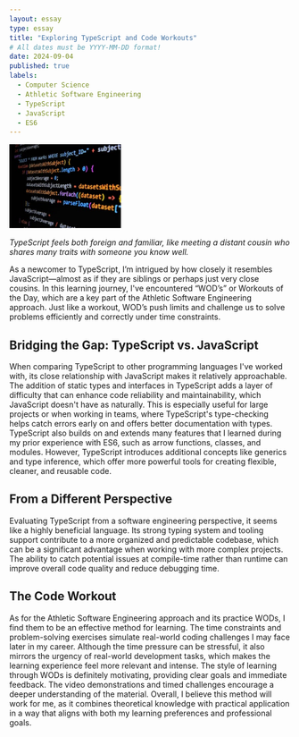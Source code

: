 ```yaml
---
layout: essay
type: essay
title: "Exploring TypeScript and Code Workouts"
# All dates must be YYYY-MM-DD format!
date: 2024-09-04
published: true
labels:
  - Computer Science
  - Athletic Software Engineering
  - TypeScript
  - JavaScript
  - ES6
---
```


<img width="200px" class="rounded float-start pe-4" src="../img/essay1pic.jpg">

*TypeScript feels both foreign and familiar, like meeting a distant cousin who shares many traits with someone you know well.*

  As a newcomer to TypeScript, I’m intrigued by how closely it resembles JavaScript—almost as if they are siblings or perhaps just very close cousins. In this learning journey, I've encountered “WOD’s” or Workouts of the Day, which are a key part of the Athletic Software Engineering approach. Just like a workout, WOD’s push limits and challenge us to solve problems efficiently and correctly under time constraints. 

## Bridging the Gap: TypeScript vs. JavaScript

  When comparing TypeScript to other programming languages I've worked with, its close relationship with JavaScript makes it relatively approachable. The addition of static types and interfaces in TypeScript adds a layer of difficulty that can enhance code reliability and maintainability, which JavaScript doesn't have as naturally. This is especially useful for large projects or when working in teams, where TypeScript's type-checking helps catch errors early on and offers better documentation with types.
  TypeScript also builds on and extends many features that I learned during my prior experience with ES6, such as arrow functions, classes, and modules. However, TypeScript introduces additional concepts like generics and type inference, which offer more powerful tools for creating flexible, cleaner, and reusable code.

## From a Different Perspective 

  Evaluating TypeScript from a software engineering perspective, it seems like a highly beneficial language. Its strong typing system and tooling support contribute to a more organized and predictable codebase, which can be a significant advantage when working with more complex projects. The ability to catch potential issues at compile-time rather than runtime can improve overall code quality and reduce debugging time.

## The Code Workout
  
  As for the Athletic Software Engineering approach and its practice WODs, I find them to be an effective method for learning. The time constraints and problem-solving exercises simulate real-world coding challenges I may face later in my career. Although the time pressure can be stressful, it also mirrors the urgency of real-world development tasks, which makes the learning experience feel more relevant and intense. The style of learning through WODs is definitely motivating, providing clear goals and immediate feedback. The video demonstrations and timed challenges encourage a deeper understanding of the material. Overall, I believe this method will work for me, as it combines theoretical knowledge with practical application in a way that aligns with both my learning preferences and professional goals.

